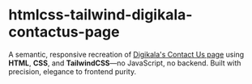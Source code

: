 # htmlcss-tailwind-digikala-contactus-page
A semantic, responsive recreation of [Digikala's Contact Us page](https://www.digikala.com/page/contact-us/) using **HTML**, **CSS**, and **TailwindCSS**—no JavaScript, no backend.   Built with precision, elegance to frontend purity.
